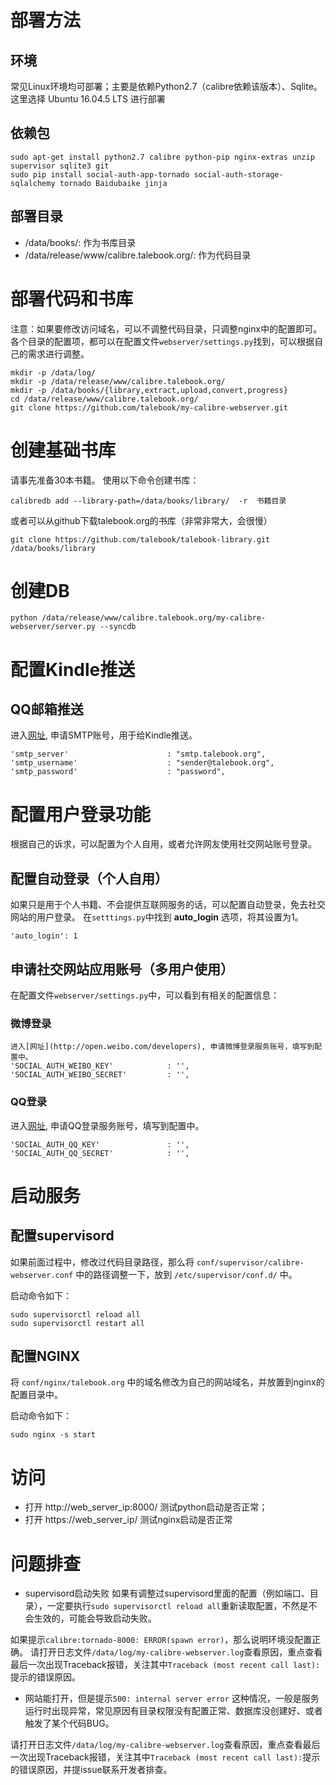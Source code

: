
部署方法
===========
## 环境
常见Linux环境均可部署；主要是依赖Python2.7（calibre依赖该版本）、Sqlite。这里选择 Ubuntu 16.04.5 LTS 进行部署

## 依赖包
```
sudo apt-get install python2.7 calibre python-pip nginx-extras unzip supervisor sqlite3 git
sudo pip install social-auth-app-tornado social-auth-storage-sqlalchemy tornado Baidubaike jinja
```

## 部署目录
* /data/books/: 作为书库目录
* /data/release/www/calibre.talebook.org/: 作为代码目录

部署代码和书库
==========
注意：如果要修改访问域名，可以不调整代码目录，只调整nginx中的配置即可。
各个目录的配置项，都可以在配置文件```webserver/settings.py```找到，可以根据自己的需求进行调整。
```
mkdir -p /data/log/
mkdir -p /data/release/www/calibre.talebook.org/
mkdir -p /data/books/{library,extract,upload,convert,progress}
cd /data/release/www/calibre.talebook.org/
git clone https://github.com/talebook/my-calibre-webserver.git

```

创建基础书库
===========
请事先准备30本书籍。
使用以下命令创建书库：
```
calibredb add --library-path=/data/books/library/  -r  书籍目录
```

或者可以从github下载talebook.org的书库（非常非常大，会很慢）
```
git clone https://github.com/talebook/talebook-library.git /data/books/library
```

创建DB
=============
```
python /data/release/www/calibre.talebook.org/my-calibre-webserver/server.py --syncdb
```


配置Kindle推送
============
## QQ邮箱推送
进入[网址](http://service.mail.qq.com/cgi-bin/help?subtype=1&&no=1001256&&id=28), 申请SMTP账号，用于给Kindle推送。
```
'smtp_server'                      : "smtp.talebook.org",
'smtp_username'                    : "sender@talebook.org",
'smtp_password'                    : "password",
```

配置用户登录功能
=============
根据自己的诉求，可以配置为个人自用，或者允许网友使用社交网站账号登录。

## 配置自动登录（个人自用）
如果只是用于个人书籍、不会提供互联网服务的话，可以配置自动登录，免去社交网站的用户登录。
在```setttings.py```中找到 __auto_login__ 选项，将其设置为1。
```
'auto_login': 1
```

## 申请社交网站应用账号（多用户使用）
在配置文件```webserver/settings.py```中，可以看到有相关的配置信息：

### 微博登录
```
进入[网址](http://open.weibo.com/developers), 申请微博登录服务账号，填写到配置中。
'SOCIAL_AUTH_WEIBO_KEY'            : '',
'SOCIAL_AUTH_WEIBO_SECRET'         : '',
```

### QQ登录
进入[网址](https://connect.qq.com/), 申请QQ登录服务账号，填写到配置中。
```
'SOCIAL_AUTH_QQ_KEY'               : '',
'SOCIAL_AUTH_QQ_SECRET'            : '',
```


启动服务
=============
## 配置supervisord
如果前面过程中，修改过代码目录路径，那么将 ``conf/supervisor/calibre-webserver.conf`` 中的路径调整一下，放到 ``/etc/supervisor/conf.d/`` 中。

启动命令如下：
```
sudo supervisorctl reload all
sudo supervisorctl restart all
```

## 配置NGINX
将 ``conf/nginx/talebook.org`` 中的域名修改为自己的网站域名，并放置到nginx的配置目录中。

启动命令如下：
```
sudo nginx -s start
```

访问
===============
* 打开 http://web_server_ip:8000/ 测试python启动是否正常；
* 打开 https://web_server_ip/ 测试nginx启动是否正常


问题排查
===============
* supervisord启动失败
如果有调整过supervisord里面的配置（例如端口、目录），一定要执行```sudo supervisorctl reload all```重新读取配置，不然是不会生效的，可能会导致启动失败。

如果提示```calibre:tornado-8000: ERROR(spawn error)```，那么说明环境没配置正确。
请打开日志文件```/data/log/my-calibre-webserver.log```查看原因，重点查看最后一次出现Traceback报错，关注其中```Traceback (most recent call last):```提示的错误原因。

* 网站能打开，但是提示```500: internal server error```
这种情况，一般是服务运行时出现异常，常见原因有目录权限没有配置正常、数据库没创建好、或者触发了某个代码BUG。

请打开日志文件```/data/log/my-calibre-webserver.log```查看原因，重点查看最后一次出现Traceback报错，关注其中```Traceback (most recent call last):```提示的错误原因，并提issue联系开发者排查。


